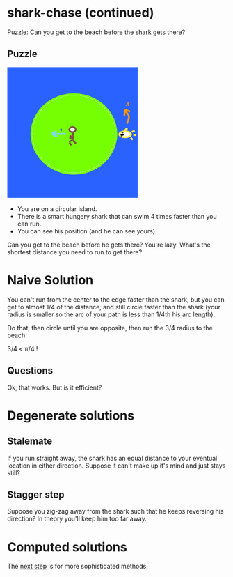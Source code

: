 # shark-chase (continued)
Puzzle: Can you get to the beach before the shark gets there? 

## Puzzle

![picture](picture.png)

* You are on a circular island.
* There is a smart hungery shark that can swim 4 times faster than you can run. 
* You can see his position (and he can see yours).

Can you get to the beach before he gets there?
You're lazy. What's the shortest distance you need to run to get there?

# Naive Solution

You can't run from the center to the edge faster than the shark, but you can get to almost 1/4 of the distance, and still circle faster than the shark (your radius is smaller so the arc of your path is less than 1/4th his arc length).

Do that, then circle until you are opposite, then run the 3/4 radius to the beach.

3/4 < &pi;/4 !

## Questions

Ok, that works. But is it efficient?

# Degenerate solutions

## Stalemate

If you run straight away, the shark has an equal distance to your eventual location in either direction. Suppose it can't make up it's mind and just stays still?

## Stagger step

Suppose you zig-zag away from the shark such that he keeps reversing his direction? In theory you'll keep him too far away.

# Computed solutions

The [next step](README3.md) is for more sophisticated methods.

